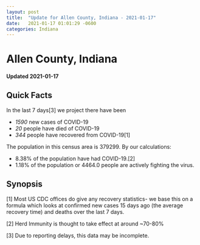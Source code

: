 ```yaml
---
layout: post
title:  "Update for Allen County, Indiana - 2021-01-17"
date:   2021-01-17 01:01:29 -0600
categories: Indiana
---
```


# Allen County, Indiana
#### Updated 2021-01-17

## Quick Facts

In the last 7 days[3] we project there have been
- *1590* new cases of COVID-19
- *20* people have died of COVID-19
- *344* people have recovered from COVID-19[1]

The population in this census area is 379299. By our calculations:
- 8.38% of the population have had COVID-19.[2]
- 1.18% of the population or 4464.0 people are actively fighting the virus.

## Synopsis




[1] Most US CDC offices do give any recovery statistics- we base this on a formula which looks at confirmed new cases
15 days ago (the average recovery time) and deaths over the last 7 days.

[2] Herd Immunity is thought to take effect at around ~70-80%

[3] Due to reporting delays, this data may be incomplete.
 
    